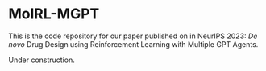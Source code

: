 # MolRL-MGPT
This is the code repository for our paper published on in NeurIPS 2023: _De novo_ Drug Design using Reinforcement Learning with Multiple GPT Agents.

Under construction.
